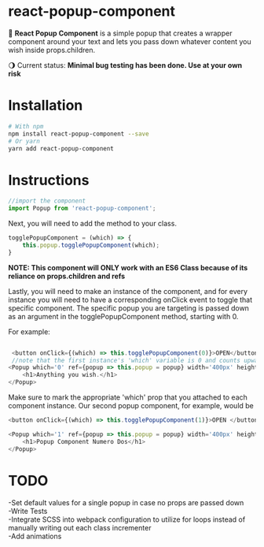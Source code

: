 # react-popup-component
  
:black_square_button: **React Popup Component** is a simple popup that creates a wrapper component around your text and lets you pass down whatever content you wish inside props.children.

:waning_gibbous_moon: Current status: **Minimal bug testing has been done. Use at your own risk**


# Installation


```bash
# With npm
npm install react-popup-component --save
# Or yarn
yarn add react-popup-component
```


# Instructions

```js
//import the component
import Popup from 'react-popup-component';
```

Next, you will need to add the method to your class. 
```js
togglePopupComponent = (which) => {
    this.popup.togglePopupComponent(which);
}
```
**NOTE: This component will ONLY work with an ES6 Class because of its reliance on props.children and refs**

Lastly, you will need to make an instance of the component, and for every instance you will need to have a corresponding onClick event to toggle that specific component. The specific popup you are targeting is passed down as an argument in the togglePopupComponent method, starting with 0.

For example:

```js

 <button onClick={(which) => this.togglePopupComponent(0)}>OPEN</button>
 //note that the first instance's 'which' variable is 0 and counts upward
<Popup which='0' ref={popup => this.popup = popup} width='400px' height='auto'>
    <h1>Anything you wish.</h1>
</Popup>
```


Make sure to mark the appropriate 'which' prop that you attached to each component instance. Our second popup component, for example, would be 

```js
<button onClick={(which) => this.togglePopupComponent(1)}>OPEN </button>

<Popup which='1' ref={popup => this.popup = popup} width='400px' height='auto'>
    <h1>Popup Component Numero Dos</h1>
</Popup>
```


# TODO

-Set default values for a single popup in case no props are passed down<br/>
-Write Tests <br/>
-Integrate SCSS into webpack configuration to utilize for loops instead of manually writing out each class incrementer <br/>
-Add animations <br/>


